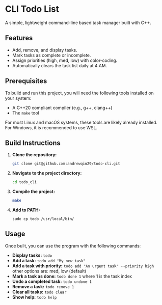 # CLI Todo List

A simple, lightweight command-line based task manager built with C++.

## Features

- Add, remove, and display tasks.
- Mark tasks as complete or incomplete.
- Assign priorities (high, med, low) with color-coding.
- Automatically clears the task list daily at 4 AM.

## Prerequisites

To build and run this project, you will need the following tools installed on your system:

- A C++20 compliant compiler (e.g., g++, clang++)
- The `make` tool

For most Linux and macOS systems, these tools are likely already installed. For Windows, it is recommended to use WSL.

## Build Instructions

1.  **Clone the repository:**
    ```sh
    git clone git@github.com:andrewqin29/todo-cli.git
    ```
2.  **Navigate to the project directory:**
    ```sh
    cd todo_cli
    ```
3.  **Compile the project:**
    ```sh
    make
    ```
4. **Add to PATH:**
	```
	sudo cp todo /usr/local/bin/
	```
    
## Usage

Once built, you can use the program with the following commands:

- **Display tasks:** `todo`
- **Add a task:** `todo add "My new task"`
- **Add a task with priority:** `todo add "An urgent task" --priority high` other options are: med, low (default)
- **Mark a task as done:** `todo done 1` where 1 is the task index
- **Undo a completed task:** `todo undone 1`
- **Remove a task:** `todo remove 1`
- **Clear all tasks:** `todo clear`
- **Show help:** `todo help`
